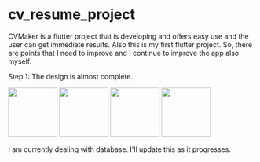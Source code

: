 # cv_resume_project

CVMaker is a flutter project that is developing and offers easy use and the user can get immediate results.
Also this is my first flutter project. So, there are points that I need to improve and I continue to improve the app also myself.

Step 1: The design is almost complete.

<Img src = "https://user-images.githubusercontent.com/45011293/156922486-e0b58143-ebba-4568-b573-4c0f0abcf7a7.png" width="100" >     <Img src = "https://user-images.githubusercontent.com/45011293/156922491-5548ca12-03bc-4551-81cc-a9564bb8483b.png" width="100" >       <Img src = "https://user-images.githubusercontent.com/45011293/156922504-d971f477-bef4-473e-917d-66bc6ccb016b.png" width="100" >    <Img src = "https://user-images.githubusercontent.com/45011293/156922515-a8c54f7c-530b-42b7-825c-f600adaaf49e.png" width="100" >


I am currently dealing with database. I'll update this as it progresses.
